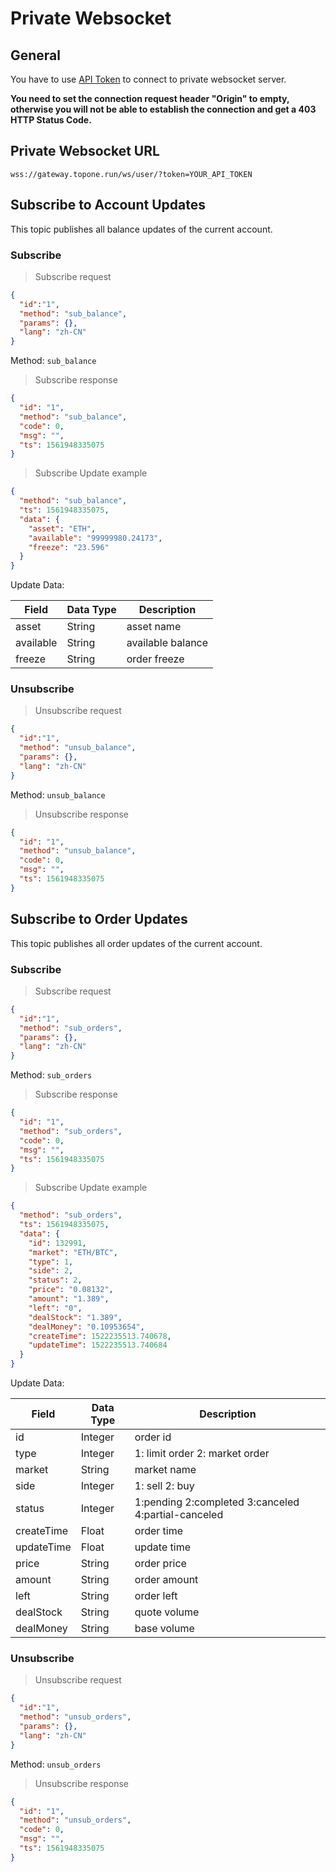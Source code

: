# Private Websocket 

## General

You have to use [API Token](#get-api-token) to connect to private websocket server. 

<aside class="info"><b>You need to set the connection request header "Origin" to empty, otherwise you will not be able to establish the connection and get a 403 HTTP Status Code.</b></aside>

## Private Websocket URL

`wss://gateway.topone.run/ws/user/?token=YOUR_API_TOKEN`

## Subscribe to Account Updates

This topic publishes all balance updates of the current account.

### Subscribe

> Subscribe request

```json
{
  "id":"1",
  "method": "sub_balance",
  "params": {},
  "lang": "zh-CN"
} 
```


Method: `sub_balance`


> Subscribe response

```json
{
  "id": "1",
  "method": "sub_balance",
  "code": 0,
  "msg": "",
  "ts": 1561948335075
}
```

> Subscribe Update example

```json
{
  "method": "sub_balance",
  "ts": 1561948335075,
  "data": {
    "asset": "ETH", 
    "available": "99999980.24173",
    "freeze": "23.596"
  }
}
```

Update Data:

Field | Data Type | Description
------|-----------|------------
asset | String | asset name
available | String | available balance
freeze | String | order freeze

### Unsubscribe

> Unsubscribe request

```json
{
  "id":"1",
  "method": "unsub_balance",
  "params": {},
  "lang": "zh-CN"
} 
```

Method: `unsub_balance`

> Unsubscribe response

```json
{
  "id": "1",
  "method": "unsub_balance",
  "code": 0,
  "msg": "",
  "ts": 1561948335075
}
```

## Subscribe to Order Updates

This topic publishes all order updates of the current account.

### Subscribe

> Subscribe request

```json
{
  "id":"1",
  "method": "sub_orders",
  "params": {},
  "lang": "zh-CN"
} 
```

Method: `sub_orders`

> Subscribe response

```json
{
  "id": "1",
  "method": "sub_orders",
  "code": 0,
  "msg": "",
  "ts": 1561948335075
}
```

> Subscribe Update example

```json
{
  "method": "sub_orders",
  "ts": 1561948335075,
  "data": {
    "id": 132991,                      
    "market": "ETH/BTC",               
    "type": 1,                         
    "side": 2,                         
    "status": 2,                       
    "price": "0.08132",                
    "amount": "1.389",                 
    "left": "0",                       
    "dealStock": "1.389",              
    "dealMoney": "0.10953654",        
    "createTime": 1522235513.740678,   
    "updateTime": 1522235513.740684    
  }
}
```

Update Data:

Field | Data Type | Description
------|-----------|------------
id | Integer | order id
type | Integer | 1: limit order 2: market order
market | String | market name
side | Integer | 1: sell 2: buy 
status | Integer | 1:pending  2:completed  3:canceled 4:partial-canceled
createTime | Float | order time
updateTime | Float | update time
price | String | order price
amount | String | order amount
left | String | order left
dealStock | String | quote volume
dealMoney | String | base volume

### Unsubscribe

> Unsubscribe request

```json
{
  "id":"1",
  "method": "unsub_orders",
  "params": {},
  "lang": "zh-CN"
} 
```
Method: `unsub_orders`

> Unsubscribe response

```json
{
  "id": "1",
  "method": "unsub_orders",
  "code": 0,
  "msg": "",
  "ts": 1561948335075
}
```
